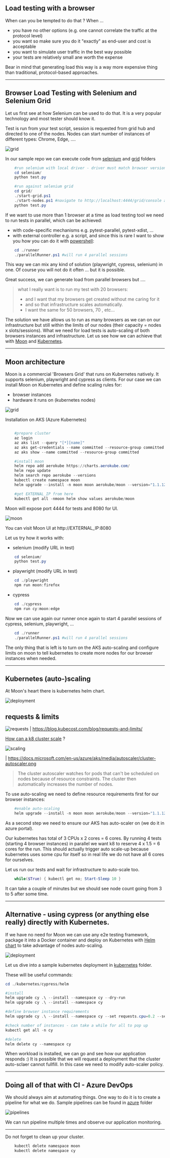 
## Load testing with a browser

When can you be tempted to do that ? When ...

- you have no other options (e.g. one cannot correlate the traffic at the protocol level)
- you want so make sure you do it "exactly" as end-user and cost is acceptable
- you want to simulate user traffic in the best way possible
- your tests are relatively small ane worth the expense

Bear in mind that generating load this way is a way more expensive thing than traditional, protocol-based approaches.

***

## Browser Load Testing with Selenium and Selenium Grid

Let us first see at how Selenium can be used to do that. It is a very popular technology and most tester should know it. 

Test is run from your test script, session is requested from grid hub and directed to one of the nodes. Nodes can start number of instances of different types: Chrome, Edge, ....

![grid](img/grid.drawio.png)

In our sample repo we can execute code from [selenium](selenium) and [grid](grid) folders

```powershell
    #run selenium with local driver - driver must match browser version
    cd selenium/
    python test.py

    #run against selenium grid
    cd grid/
    ./start-grid.ps1
    ./start-nodes.ps1 #navigate to http://localhost:4444/grid/console and read IP
    python test.py
```

If we want to use more than 1 browser at a time as load testing tool we need to run tests in parallel, which can be achieved:

- with code-specific mechanisms e.g. pytest-parallel, pytest-xdist, ... 
- with external controller e.g. a script, and since this is rare I want to show you how you can do it with [powershell](runner):

```powershell
    cd ./runner
    ./parallelRunner.ps1 #will run 4 parallel sessions

```
This way we can mix any kind of solution (playwright, cypress, selenium) in one. Of course you will not do it often ... but it is possible.

Great success, we can generate load from parallel browsers but ....

> what I really want is to run my test with 20 browsers:
> -  and I want that my browsers get created without me caring for it
> -  and so that infrastructure scales automatically.
> -  I want the same for 50 browsers, 70 , etc...


The solution we have allows us to run as many browsers as we can on our infrastructure but still within the limits of our nodes (their capacity =  nodes x slots/sessions). What we need for load tests is auto-scaling of both browsers instances and infrastructure. Let us see how we can achieve that with [Moon](https://aerokube.com/moon/) and [Kubernetes](https://kubernetes.io/pl/docs/concepts/overview/what-is-kubernetes/).

***

## Moon architecture

Moon is a commercial 'Browsers Grid' that runs on Kubernetes natively. It supports selenium, playwright and cypress as clients. For our case we can install Moon on Kubernetes and define scaling rules for:

- browser instances 
- hardware it runs on (kubernetes nodes)

![grid](img/moon.drawio.png)

Installation on AKS (Azure Kubernetes)

```powershell

    #prepare cluster
    az login
    az aks list --query "[*][name]"
    az aks get-credentials --name committed --resource-group committed 
    az aks show --name committed --resource-group committed

    #install moon
    helm repo add aerokube https://charts.aerokube.com/ 
    helm repo update 
    helm search repo aerokube --versions 
    kubectl create namespace moon
    helm upgrade --install -n moon moon aerokube/moon --version="1.1.12"

    #get EXTERNAL_IP from here
    kubectl get all -nmoon helm show values aerokube/moon

```

Moon will expose port 4444 for tests and 8080 for UI.

![moon](img/moon.png)


You can visit Moon UI at http://EXTERNAL_IP:8080

Let us try how it works with:
- selenium (modify URL in test)
```powershell
    cd selenium/
    python test.py
```
- playwright (modify URL in test)
```powershell
    cd ./playwright
    npm run moon:firefox
```
- cypress
```powershell
    cd ./cypress
    npm run cy:moon:edge
```

Now we can use again our runner once again to start 4 parallel sessions of cypress, selenium, playwright, ...

```powershell
    cd ./runner
    ./parallelRunner.ps1 #will run 4 parallel sessions
```

The only thing that is left is to turn on the AKS auto-scaling and configure limits on moon to tell kubernetes to create more nodes for our browser instances when needed.

***
## Kubernetes (auto-)scaling

At Moon's heart there is kubernetes helm chart.


![deployment](img/helm.png)



## requests & limits

![requests](https://blog.kubecost.com/assets/images/k8s-recs-ands-limits.png)
| https://blog.kubecost.com/blog/requests-and-limits/


[How can a k8 cluster scale](https://docs.microsoft.com/en-us/azure/aks/cluster-autoscaler) ?

![scaling](https://docs.microsoft.com/en-us/azure/aks/media/autoscaler/cluster-autoscaler.png)

| https://docs.microsoft.com/en-us/azure/aks/media/autoscaler/cluster-autoscaler.png

> The cluster autoscaler watches for pods that can't be scheduled on nodes because of resource constraints. The cluster then automatically increases the number of nodes.


To use auto-scaling we need to define resource requirements first for our browser instances:

```powershell
    #enable auto-scaling 
    helm upgrade --install -n moon moon aerokube/moon --version="1.1.12" --set moon.browser.resources.cpu.requests=1.5 --set moon.browser.resources.cpu.limits=3
```
As a second step we need to ensure our AKS has auto-scaler on (we do it in azure portal).

Our kubernetes has total of 3 CPUs x 2 cores = 6 cores. By running 4 tests (starting 4 browser instances) in parallel we want k8 to reserve 4 x 1.5 = 6 cores for the run. This should actually trigger auto scale-up because kubernetes uses some cpu for itself so in real life we do not have all 6 cores for ourselves.

Let us run our tests and wait for infrastructure to auto-scale too.
```powershell
    while($True) { kubectl get no; Start-Sleep 10 }
```
 It can take a couple of minutes but we should see node count going from 3 to 5 after some time.


*** 

## Alternative - using cypress (or anything else really) directly with Kubernetes.

If we have no need for Moon we can use any e2e testing framework, package it into a Docker container and deploy on Kubernetes with [Helm chart](https://helm.sh/) to take advantage of nodes auto-scaling.

![deployment](img/helm.png)


Let us dive into a sample kubernetes deployment in [kubernetes](../kubernetes) folder.

These will be useful commands:

```powershell
cd ./kubernetes/cypress/helm

#install
helm upgrade cy .\ --install --namespace cy --dry-run
helm upgrade cy .\ --install --namespace cy

#define browser instance requirements
helm upgrade cy .\ --install --namespace cy --set requests.cpu=0.2 --set replicas=45 --debug

#check number of instances - can take a while for all to pop up
kubectl get all -n cy

#delete
helm delete cy --namespace cy
```

When workload is installed, we can go and see how our application responds :)
It is possible that we will request a deployment that the cluster auto-sclaer cannot fullfill. In this case we need to modify auto-scaler policy.

***

## Doing all of that with CI - Azure DevOps

We should always aim at automating things. One way to do it is to create a pipeline for what we do.  Sample pipelines can be found in [azure](./azure) folder

![pipelines](img/pipeline.png)

We can run pipeline multiple times and observe our application monitoring.

***

Do not forget to clean up your cluster.

```powershell
    kubectl delete namespace moon
    kubectl delete namespace cy
```

